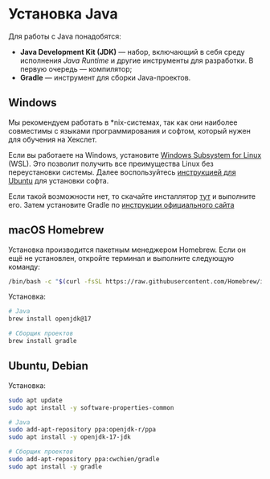 # Установка Java

Для работы с Java понадобятся:

* **Java Development Kit (JDK)** — набор, включающий в себя среду исполнения *Java Runtime* и другие инструменты для разработки. В первую очередь — компилятор;
* **Gradle** — инструмент для сборки Java-проектов.

## Windows

Мы рекомендуем работать в *nix-системах, так как они наиболее совместимы с языками программирования и софтом, который нужен для обучения на Хекслет.

Если вы работаете на Windows, установите [Windows Subsystem for Linux](https://docs.microsoft.com/ru-ru/windows/wsl/install-win10) (WSL). Это позволит получить все преимущества Linux без переустановки системы. Далее воспользуйтесь [инструкцией для Ubuntu](#ubuntu,-debian) для установки софта.

Если такой возможности нет, то скачайте инсталлятор [тут](https://adoptium.net/releases.html?variant=openjdk17&jvmVariant=hotspot) и выполните его. Затем установите Gradle по [инструкции официального сайта](https://gradle.org/install/)

## macOS Homebrew

Установка производится пакетным менеджером Homebrew. Если он ещё не установлен, откройте терминал и выполните следующую команду:

```bash
/bin/bash -c "$(curl -fsSL https://raw.githubusercontent.com/Homebrew/install/HEAD/install.sh)"
```

Установка:

```bash
# Java
brew install openjdk@17

# Сборщик проектов
brew install gradle
```

## Ubuntu, Debian

Установка:

```bash
sudo apt update
sudo apt install -y software-properties-common

# Java
sudo add-apt-repository ppa:openjdk-r/ppa
sudo apt install -y openjdk-17-jdk

# Сборщик проектов
sudo add-apt-repository ppa:cwchien/gradle
sudo apt install -y gradle
```
